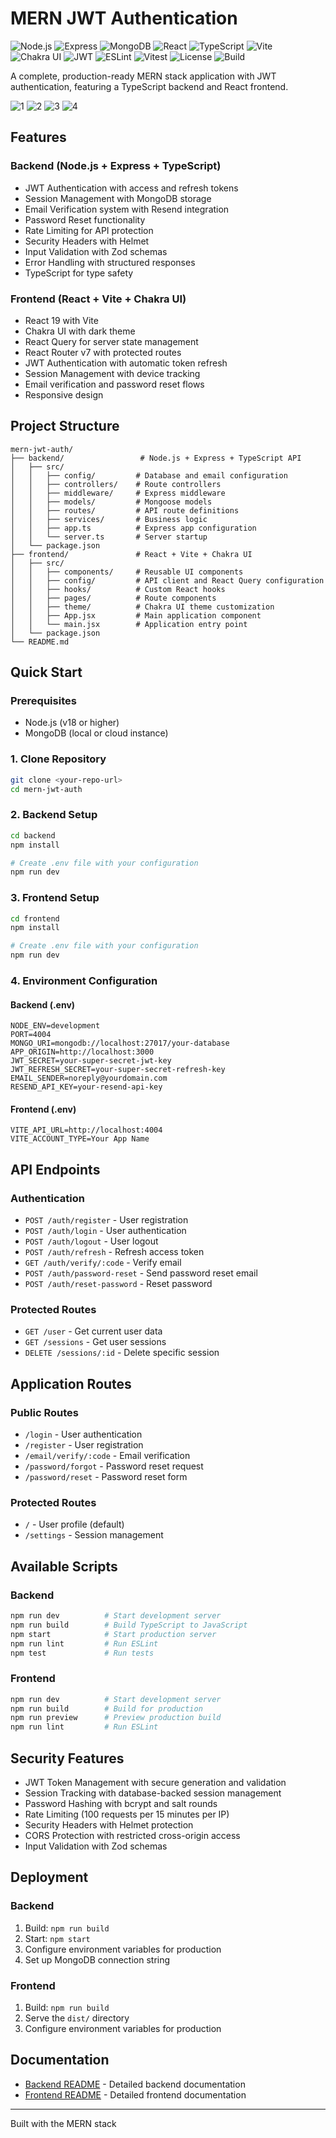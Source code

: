 # MERN JWT Authentication

![Node.js](https://img.shields.io/badge/Node-18%2B-lightgreen)
![Express](https://img.shields.io/badge/Express-4.18.2-blue)
![MongoDB](https://img.shields.io/badge/MongoDB-6.0-green)
![React](https://img.shields.io/badge/React-19.0-blue)
![TypeScript](https://img.shields.io/badge/TypeScript-5.3.0-blue)
![Vite](https://img.shields.io/badge/Vite-4.5.0-orange)
![Chakra UI](https://img.shields.io/badge/Chakra_UI-2.7.2-purple)
![JWT](https://img.shields.io/badge/JWT-authentication-yellow)
![ESLint](https://img.shields.io/badge/ESLint-configured-blueviolet)
![Vitest](https://img.shields.io/badge/Vitest-testing-lightgrey)
![License](https://img.shields.io/badge/License-MIT-blue)
![Build](https://img.shields.io/badge/build-passing-brightgreen)

A complete, production-ready MERN stack application with JWT authentication, featuring a TypeScript backend and React frontend.

![1](frontend/public/1.png)
![2](frontend/public/2.png)
![3](frontend/public/3.png)
![4](frontend/public/4.png)

## Features

### Backend (Node.js + Express + TypeScript)

- JWT Authentication with access and refresh tokens
- Session Management with MongoDB storage
- Email Verification system with Resend integration
- Password Reset functionality
- Rate Limiting for API protection
- Security Headers with Helmet
- Input Validation with Zod schemas
- Error Handling with structured responses
- TypeScript for type safety

### Frontend (React + Vite + Chakra UI)

- React 19 with Vite
- Chakra UI with dark theme
- React Query for server state management
- React Router v7 with protected routes
- JWT Authentication with automatic token refresh
- Session Management with device tracking
- Email verification and password reset flows
- Responsive design

## Project Structure

```
mern-jwt-auth/
├── backend/                 # Node.js + Express + TypeScript API
│   ├── src/
│   │   ├── config/         # Database and email configuration
│   │   ├── controllers/    # Route controllers
│   │   ├── middleware/     # Express middleware
│   │   ├── models/         # Mongoose models
│   │   ├── routes/         # API route definitions
│   │   ├── services/       # Business logic
│   │   ├── app.ts          # Express app configuration
│   │   └── server.ts       # Server startup
│   └── package.json
├── frontend/               # React + Vite + Chakra UI
│   ├── src/
│   │   ├── components/     # Reusable UI components
│   │   ├── config/         # API client and React Query configuration
│   │   ├── hooks/          # Custom React hooks
│   │   ├── pages/          # Route components
│   │   ├── theme/          # Chakra UI theme customization
│   │   ├── App.jsx         # Main application component
│   │   └── main.jsx        # Application entry point
│   └── package.json
└── README.md
```

## Quick Start

### Prerequisites

- Node.js (v18 or higher)
- MongoDB (local or cloud instance)

### 1. Clone Repository

```bash
git clone <your-repo-url>
cd mern-jwt-auth
```

### 2. Backend Setup

```bash
cd backend
npm install

# Create .env file with your configuration
npm run dev
```

### 3. Frontend Setup

```bash
cd frontend
npm install

# Create .env file with your configuration
npm run dev
```

### 4. Environment Configuration

#### Backend (.env)

```env
NODE_ENV=development
PORT=4004
MONGO_URI=mongodb://localhost:27017/your-database
APP_ORIGIN=http://localhost:3000
JWT_SECRET=your-super-secret-jwt-key
JWT_REFRESH_SECRET=your-super-secret-refresh-key
EMAIL_SENDER=noreply@yourdomain.com
RESEND_API_KEY=your-resend-api-key
```

#### Frontend (.env)

```env
VITE_API_URL=http://localhost:4004
VITE_ACCOUNT_TYPE=Your App Name
```

## API Endpoints

### Authentication

- `POST /auth/register` - User registration
- `POST /auth/login` - User authentication
- `POST /auth/logout` - User logout
- `POST /auth/refresh` - Refresh access token
- `GET /auth/verify/:code` - Verify email
- `POST /auth/password-reset` - Send password reset email
- `POST /auth/reset-password` - Reset password

### Protected Routes

- `GET /user` - Get current user data
- `GET /sessions` - Get user sessions
- `DELETE /sessions/:id` - Delete specific session

## Application Routes

### Public Routes

- `/login` - User authentication
- `/register` - User registration
- `/email/verify/:code` - Email verification
- `/password/forgot` - Password reset request
- `/password/reset` - Password reset form

### Protected Routes

- `/` - User profile (default)
- `/settings` - Session management

## Available Scripts

### Backend

```bash
npm run dev          # Start development server
npm run build        # Build TypeScript to JavaScript
npm start            # Start production server
npm run lint         # Run ESLint
npm test             # Run tests
```

### Frontend

```bash
npm run dev          # Start development server
npm run build        # Build for production
npm run preview      # Preview production build
npm run lint         # Run ESLint
```

## Security Features

- JWT Token Management with secure generation and validation
- Session Tracking with database-backed session management
- Password Hashing with bcrypt and salt rounds
- Rate Limiting (100 requests per 15 minutes per IP)
- Security Headers with Helmet protection
- CORS Protection with restricted cross-origin access
- Input Validation with Zod schemas

## Deployment

### Backend

1. Build: `npm run build`
2. Start: `npm start`
3. Configure environment variables for production
4. Set up MongoDB connection string

### Frontend

1. Build: `npm run build`
2. Serve the `dist/` directory
3. Configure environment variables for production

## Documentation

- [Backend README](./backend/README.md) - Detailed backend documentation
- [Frontend README](./frontend/README.md) - Detailed frontend documentation

---

Built with the MERN stack
